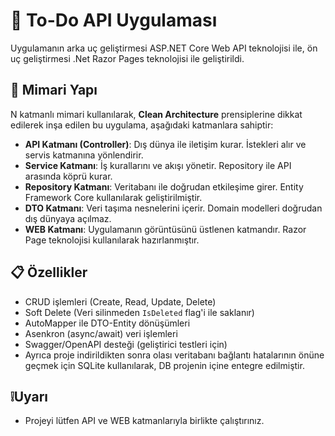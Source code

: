 # 📝 To-Do API Uygulaması

Uygulamanın arka uç geliştirmesi ASP.NET Core Web API teknolojisi ile, ön uç geliştirmesi .Net Razor Pages teknolojisi ile geliştirildi.

## 🧱 Mimari Yapı

N katmanlı mimari kullanılarak, **Clean Architecture** prensiplerine dikkat edilerek inşa edilen bu uygulama, aşağıdaki katmanlara sahiptir:

- **API Katmanı (Controller)**: Dış dünya ile iletişim kurar. İstekleri alır ve servis katmanına yönlendirir.
- **Service Katmanı**: İş kurallarını ve akışı yönetir. Repository ile API arasında köprü kurar.
- **Repository Katmanı**: Veritabanı ile doğrudan etkileşime girer. Entity Framework Core kullanılarak geliştirilmiştir.
- **DTO Katmanı**: Veri taşıma nesnelerini içerir. Domain modelleri doğrudan dış dünyaya açılmaz.
- **WEB Katmanı**: Uygulamanın görüntüsünü üstlenen katmandır. Razor Page teknolojisi kullanılarak hazırlanmıştır.

## 📋 Özellikler

- CRUD işlemleri (Create, Read, Update, Delete)
- Soft Delete (Veri silinmeden `IsDeleted` flag'i ile saklanır)
- AutoMapper ile DTO-Entity dönüşümleri
- Asenkron (async/await) veri işlemleri
- Swagger/OpenAPI desteği (geliştirici testleri için)
- Ayrıca proje indirildikten sonra olası veritabanı bağlantı hatalarının önüne geçmek için SQLite kullanılarak, DB projenin içine entegre edilmiştir.

## ❕Uyarı
- Projeyi lütfen API ve WEB katmanlarıyla birlikte çalıştırınız.
